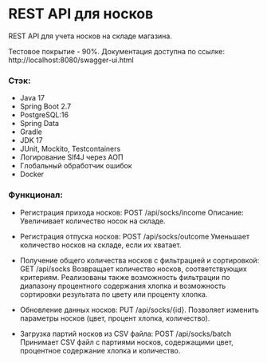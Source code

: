 # REST API для носков
REST API для учета носков на складе магазина. 

Тестовое покрытие - 90%. Документация доступна по ссылке: http://localhost:8080/swagger-ui.html


### Стэк:
- Java 17
- Spring Boot 2.7
- PostgreSQL:16
- Spring Data
- Gradle 
- JDK 17
- JUnit, Mockito, Testcontainers
- Логирование Slf4J через АОП
- Глобальный обработчик ошибок
- Docker


### Функционал:
- Регистрация прихода носков:
  POST /api/socks/income
Описание:
Увеличивает количество носок на складе.


- Регистрация отпуска носков:
POST /api/socks/outcome
Уменьшает количество носков на складе, если их хватает.


- Получение общего количества носков с фильтрацией и сортировкой:
GET /api/socks
Возвращает количество носков, соответствующих критериям.
Реализованы также возможность фильтрации по диапазону процентного содержания хлопка и
возможность сортировки результата по цвету или проценту хлопка.


- Обновление данных носков:
PUT /api/socks/{id}.
Позволяет изменить параметры носков (цвет, процент хлопка, количество).


- Загрузка партий носков из CSV файла:
POST /api/socks/batch
Принимает CSV файл с партиями носков, содержащими цвет, процентное содержание хлопка и количество.
